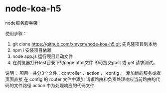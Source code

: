 # node-koa-h5
node服务脚手架

使用步骤：
1. git clone https://github.com/xmyxm/node-koa-h5.git 先克隆项目到本地
2. npm i 安装项目依赖
3. node app.js 运行项目启动文件
4. 在浏览器打开test目录下的page.html文件 即可提交post 或 get 请求测试。

说明：
项目一共分3个文件：controller ，action ， config 。
添加新的服务或者页面直接 在 config 的 router 文件中添加 请求路由和负责处理响应当前路由的代码的文件路径
action 中为处理响应的代码文件
